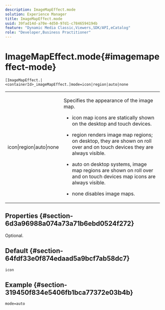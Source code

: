```yaml
---
description: ImageMapEffect.mode
solution: Experience Manager
title: ImageMapEffect.mode
uuid: 39fad14d-a70e-4d50-97d1-c7846594194b
feature: "Dynamic Media Classic,Viewers,SDK/API,eCatalog"
role: "Developer,Business Practitioner"
---
```


# ImageMapEffect.mode{#imagemapeffect-mode}

 `[ImageMapEffect.|<containerId>_imageMapEffect.]mode=icon|region|auto|none`

<table id="table_4A3D7D66D76A403199303155318D0DE1"> 
 <tbody> 
  <tr> 
   <td colname="col1"> <p> <span class="codeph"> icon|region|auto|none </span> </p> </td> 
   <td colname="col2"> <p>Specifies the appearance of the image map. </p> <p> 
     <ul id="ul_DDA49C152718486E853213E6FC2182B2"> 
      <li id="li_18F86AB4D2F544319CCDF7BE376ABA53"> <p> <span class="codeph"> icon </span> map icons are statically shown on the desktop and touch devices. </p> </li> 
      <li id="li_F8832681CDD6456E9147A37C99BAFFED"> <p> <span class="codeph"> region </span> renders image map regions; on desktop, they are shown on roll over and on touch devices they are always visible. </p> </li> 
      <li id="li_9F7DD686E8104AEB944505363F433C0F"> <p> <span class="codeph"> auto </span> on desktop systems, image map regions are shown on roll over and on touch devices map icons are always visible. </p> </li> 
      <li id="li_7CB644F3A029480293B46F44FF8D03B6"> <p> <span class="codeph"> none </span> disables image maps. </p> </li> 
     </ul> </p> </td> 
  </tr> 
 </tbody> 
</table>

## Properties {#section-6d3a96988a074a73a71b6ebd0524f272}

Optional.

## Default {#section-64fdf33e0f874edaad5a9bcf7ab58dc7}

`icon`

## Example {#section-319450f834e5406fb1bca77372e03b4b}

`mode=auto` 
